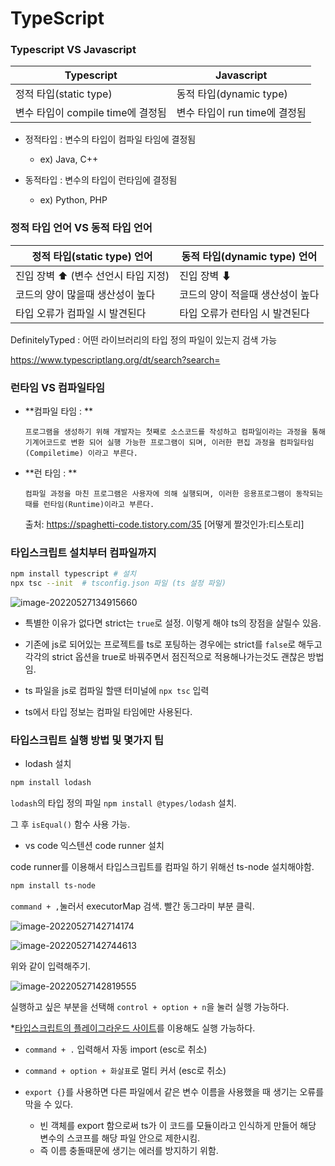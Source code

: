 # TypeScript



### Typescript VS Javascript

| Typescript                        | Javascript                    |
| --------------------------------- | ----------------------------- |
| 정적 타입(static type)            | 동적 타입(dynamic type)       |
| 변수 타입이 compile time에 결정됨 | 변수 타입이 run time에 결정됨 |


- 정적타입 : 변수의 타입이 컴파일 타임에 결정됨

  - ex) Java, C++

- 동적타입 : 변수의 타입이 런타임에 결정됨

  - ex) Python, PHP


### 정적 타입 언어 VS 동적 타입 언어

| 정적 타입(static type) 언어         | 동적 타입(dynamic type) 언어     |
| ----------------------------------- | -------------------------------- |
| 진입 장벽 ⬆ (변수 선언시 타입 지정) | 진입 장벽 ⬇                      |
| 코드의 양이 많을때 생산성이 높다    | 코드의 양이 적을때 생산성이 높다 |
| 타입 오류가 컴파일 시 발견된다      | 타입 오류가 런타임 시 발견된다   |

DefinitelyTyped : 어떤 라이브러리의 타입 정의 파일이 있는지 검색 가능

https://www.typescriptlang.org/dt/search?search=

### 런타임 VS 컴파일타임

- **컴파일 타임 : ** 

  ```
  프로그램을 생성하기 위해 개발자는 첫째로 소스코드를 작성하고 컴파일이라는 과정을 통해 기계어코드로 변환 되어 실행 가능한 프로그램이 되며, 이러한 편집 과정을 컴파일타임(Compiletime) 이라고 부른다.
  ```

- **런 타임 : ** 

  ```
  컴파일 과정을 마친 프로그램은 사용자에 의해 실행되며, 이러한 응용프로그램이 동작되는 때를 런타임(Runtime)이라고 부른다.
  ```

  출처: https://spaghetti-code.tistory.com/35 [어떻게 짤것인가:티스토리]



### 타입스크립트 설치부터 컴파일까지

```bash
npm install typescript # 설치
npx tsc --init	# tsconfig.json 파일 (ts 설정 파일)
```

![image-20220527134915660](1_TypeScript란.assets/image-20220527134915660.png)

- 특별한 이유가 없다면 strict는 `true`로 설정. 이렇게 해야 ts의 장점을 살릴수 있음.
- 기존에 js로 되어있는 프로젝트를 ts로 포팅하는 경우에는 strict를 `false`로 해두고 각각의 strict 옵션을 true로 바꿔주면서 점진적으로 적용해나가는것도 괜찮은 방법임.

- ts 파일을 js로 컴파일 할땐 터미널에 `npx tsc` 입력
- ts에서 타입 정보는 컴파일 타임에만 사용된다.



### 타입스크립트 실행 방법 및 몇가지 팁

- lodash 설치

```bash
npm install lodash
```

`lodash`의 타입 정의 파일 `npm install @types/lodash` 설치.

그 후 `isEqual()` 함수 사용 가능.



- vs code 익스텐션 code runner 설치

code runner를 이용해서 타입스크립트를 컴파일 하기 위해선 ts-node 설치해야함.

```bash
npm install ts-node
```

`command + ,`눌러서 executorMap 검색. 빨간 동그라미 부분 클릭.

![image-20220527142714174](1_TypeScript란.assets/image-20220527142714174.png)

![image-20220527142744613](1_TypeScript란.assets/image-20220527142744613.png)

위와 같이 입력해주기.

![image-20220527142819555](1_TypeScript란.assets/image-20220527142819555.png)

실행하고 싶은 부분을 선택해 `control + option + n`을 눌러 실행 가능하다.

*[타입스크립트의 플레이그라운드 사이트](https://www.typescriptlang.org/play)를 이용해도 실행 가능하다.



- `command + .` 입력해서 자동 import (esc로 취소)
- `command + option + 화살표`로 멀티 커서 (esc로 취소)

- `export {}`를 사용하면 다른 파일에서 같은 변수 이름을 사용했을 때 생기는 오류를 막을 수 있다.
  - 빈 객체를 export 함으로써 ts가 이 코드를 모듈이라고 인식하게 만들어 해당 변수의 스코프를 해당 파일 안으로 제한시킴.
  - 즉 이름 충돌때문에 생기는 에러를 방지하기 위함.